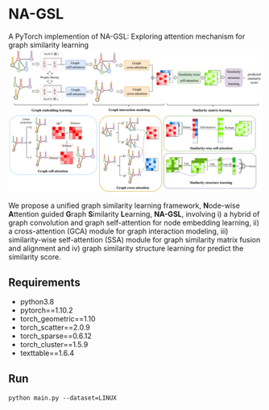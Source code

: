 # NA-GSL

A PyTorch implemention of NA-GSL: Exploring attention mechanism for graph similarity learning
![](https://github.com/AlbertTan404/NA-GSL/blob/main/figure/model_overview.png)

We propose a unified graph similarity learning framework, **N**ode-wise **A**ttention guided **G**raph **S**imilarity **L**earning, **NA-GSL**, involving i) a hybrid of graph convolution and graph self-attention for node embedding learning, ii) a cross-attention (GCA) module for graph interaction modeling, iii) similarity-wise self-attention (SSA) module for graph similarity matrix fusion and alignment and iv) graph similarity structure learning for predict the similarity score.

## Requirements
* python3.8
* pytorch==1.10.2
* torch_geometric==1.10
* torch_scatter==2.0.9
* torch_sparse==0.6.12
* torch_cluster==1.5.9
* texttable==1.6.4

## Run
```
python main.py --dataset=LINUX
```
